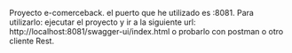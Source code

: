 Proyecto e-comerceback.
el puerto que he utilizado es :8081.
Para utilizarlo:
ejecutar el proyecto y ir a la siguiente url: http://localhost:8081/swagger-ui/index.html
o probarlo con postman o otro cliente Rest.
